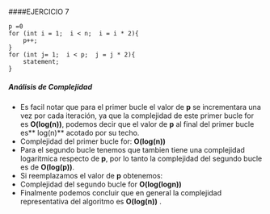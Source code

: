 ####EJERCICIO 7

    p =0
	for (int i = 1;  i < n;  i = i * 2){
		p++;
	}
	for (int j= 1;  i < p;  j = j * 2){
		statement;
	}
    
##### Análisis de Complejidad
- Es facil notar que para el primer bucle el valor de **p** se incrementara una vez por cada iteración, ya que la complejidad de este primer bucle for es **O(log(n))**, podemos decir que el valor de **p** al final del primer bucle es** log(n)** acotado por su techo.
- Complejidad del primer bucle for: **O(log(n))**
- Para el segundo bucle tenemos que tambien tiene una complejidad logaritmica respecto de **p**, por lo tanto la complejidad del segundo bucle es de  **O(log(p))**.
- Si reemplazamos el valor de **p** obtenemos:
- Complejidad del segundo bucle for **O(log(logn))**
- Finalmente podemos concluir que en general la complejidad  representativa del algoritmo es **O(log(n))** .

